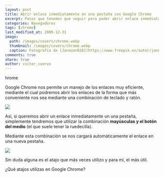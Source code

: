 ```yaml
---
layout: post
title: Abrir enlace inmediatamente en una pestaña con Google Chrome
excerpt: Pasos que tenemos que seguir para poder abrir enlace inmediatamente en una pestaña con Google Chrome.
categories: Navegadores
tags: [chrome]
last_modified_at: 2009-12-31
image:
  path: /images/covers/chrome.webp
  thumbnail: /images/covers/chrome.webp
  caption: Fotografía de [Jannoon028](https://www.freepik.es/autor/jannoon028)
comments: true
share: true
author: victor_cuervo
---
```


hrome


Google Chrome nos permite un manejo de los enlaces muy eficiente, mediante el cual podremos abrir los enlaces de la forma que más conveniente nos sea mediante una combinación de teclado y ratón.


![](https://www.ayudaenlaweb.com/wp-content/uploads/2009/08/chrome_logo.png)


Así, si queremos abrir un enlace inmediatamente un una pestaña, simplemente tendremos que utilizar la combinación **mayúsculas y el botón del medio** (el que suele tener la ruedecilla).


Mediante esta combinación se nos cargará automáticamente el enlace en una nueva pestaña.


![](https://www.ayudaenlaweb.com/wp-content/uploads/2009/12/mayusculas-click_central.png)


Sin duda alguna es el atajo que más veces utilizo y para mí, el más útil.


¿Qué atajos utilizas en Google Chrome?

